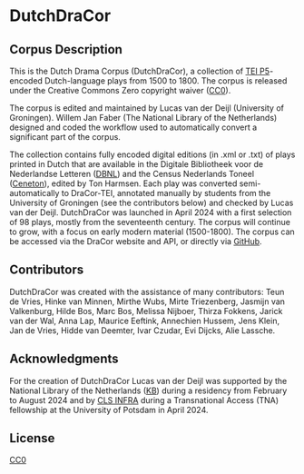 # DutchDraCor
## Corpus Description
This is the Dutch Drama Corpus (DutchDraCor), a collection of [TEI P5](https://tei-c.org/guidelines/p5/)-encoded Dutch-language plays from 1500 to 1800. The corpus is released under the Creative Commons Zero copyright waiver ([CC0](https://creativecommons.org/share-your-work/public-domain/cc0/)).

The corpus is edited and maintained by Lucas van der Deijl (University of Groningen). Willem Jan Faber (The National Library of the Netherlands) 
designed and coded the workflow used to automatically convert a significant part of the corpus. 

The collection contains fully encoded digital editions (in .xml or .txt) of plays printed in Dutch that are available in the Digitale Bibliotheek voor de Nederlandse Letteren 
([DBNL](https://www.dbnl.org/)) and the Census Nederlands Toneel ([Ceneton](https://www.let.leidenuniv.nl/Dutch/Ceneton/)), edited by Ton Harmsen.
Each play was converted semi-automatically to DraCor-TEI, annotated manually by students from the University of Groningen (see the contributors below) and checked by Lucas van der Deijl. 
DutchDraCor was launched in April 2024 with a first selection of 98 plays, mostly from the seventeenth century. The corpus will continue to grow, with a focus on early modern material (1500-1800).
The corpus can be accessed via the DraCor website and API, or directly via [GitHub](https://github.com/dracor-org/dutchdracor/tree/main/tei).

## Contributors
DutchDraCor was created with the assistance of many contributors: Teun de Vries, Hinke van Minnen, Mirthe Wubs, Mirte Triezenberg, Jasmijn van Valkenburg, 
Hilde Bos, Marc Bos, Melissa Nijboer, Thirza Fokkens, Jarick van der Wal, Anna Lap, Maurice Eeftink, Annechien Hussem, Jens Klein, Jan de Vries, Hidde van Deemter, 
Ivar Czudar, Evi Dijcks, Alie Lassche.


## Acknowledgments 
For the creation of DutchDraCor Lucas van der Deijl was supported by the National Library of the Netherlands ([KB](https://www.kb.nl/)) during a residency from February to August 2024 and by [CLS INFRA](https://clsinfra.io/) during a Transnational Access (TNA) fellowship
at the University of Potsdam in April 2024. 

## License

[CC0](https://creativecommons.org/share-your-work/public-domain/cc0/)
